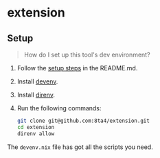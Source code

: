 # extension

## Setup

> How do I set up this tool's dev environment?

1. Follow the [setup steps](https://github.com/8ta4/extension/blob/4a400d9f96edaeec3f07138689b7c902dc64a412/README.md#installation) in the README.md.

1. Install [devenv](https://github.com/cachix/devenv/blob/5340ef87de79a5e23414e6707cc90009e97745d5/docs/getting-started.md#installation).

1. Install [direnv](https://github.com/cachix/devenv/blob/5340ef87de79a5e23414e6707cc90009e97745d5/docs/automatic-shell-activation.md#installing-direnv).

1. Run the following commands:

   ```sh
   git clone git@github.com:8ta4/extension.git
   cd extension
   direnv allow
   ```

The `devenv.nix` file has got all the scripts you need.
